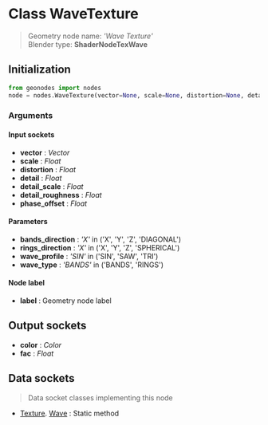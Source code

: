 
# Class WaveTexture

> Geometry node name: _'Wave Texture'_<br>Blender type:  **ShaderNodeTexWave**

## Initialization


```python
from geonodes import nodes
node = nodes.WaveTexture(vector=None, scale=None, distortion=None, detail=None, detail_scale=None, detail_roughness=None, phase_offset=None, bands_direction='X', rings_direction='X', wave_profile='SIN', wave_type='BANDS', label=None)
```


### Arguments


#### Input sockets



- **vector** : _Vector_
- **scale** : _Float_
- **distortion** : _Float_
- **detail** : _Float_
- **detail_scale** : _Float_
- **detail_roughness** : _Float_
- **phase_offset** : _Float_



#### Parameters



- **bands_direction** : _'X'_ in ('X', 'Y', 'Z', 'DIAGONAL')
- **rings_direction** : _'X'_ in ('X', 'Y', 'Z', 'SPHERICAL')
- **wave_profile** : _'SIN'_ in ('SIN', 'SAW', 'TRI')
- **wave_type** : _'BANDS'_ in ('BANDS', 'RINGS')



#### Node label



- **label** : Geometry node label



## Output sockets



- **color** : _Color_
- **fac** : _Float_



## Data sockets

> Data socket classes implementing this node


- [Texture](aaa). [Wave](bbb) : Static method


